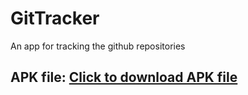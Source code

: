 # GitTracker
An app for tracking the github repositories

## APK file: <a href="https://github.com/shivamjaiswal123/GitTracker/raw/main/apk/app-debug.apk">Click to download APK file</a>
